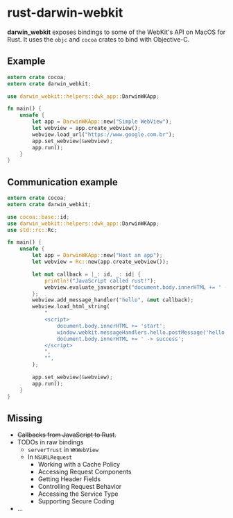 # rust-darwin-webkit
**darwin_webkit** exposes bindings to some of the WebKit's API on MacOS for
Rust. It uses the `objc` and `cocoa` crates to bind with Objective-C.

## Example
```rust
extern crate cocoa;
extern crate darwin_webkit;

use darwin_webkit::helpers::dwk_app::DarwinWKApp;

fn main() {
    unsafe {
        let app = DarwinWKApp::new("Simple WebView");
        let webview = app.create_webview();
        webview.load_url("https://www.google.com.br");
        app.set_webview(&webview);
        app.run();
    }
}
```

## Communication example
```rust
extern crate cocoa;
extern crate darwin_webkit;

use cocoa::base::id;
use darwin_webkit::helpers::dwk_app::DarwinWKApp;
use std::rc::Rc;

fn main() {
    unsafe {
        let app = DarwinWKApp::new("Host an app");
        let webview = Rc::new(app.create_webview());

        let mut callback = |_: id, _: id| {
            println!("JavaScript called rust!");
            webview.evaluate_javascript("document.body.innerHTML += ' -> response from rust';");
        };
        webview.add_message_handler("hello", &mut callback);
        webview.load_html_string(
            "
            <script>
                document.body.innerHTML += 'start';
                window.webkit.messageHandlers.hello.postMessage('hello');
                document.body.innerHTML += ' -> success';
            </script>
            ",
            "",
        );

        app.set_webview(&webview);
        app.run();
    }
}
```

## Missing

- ~~Callbacks from JavaScript to Rust.~~
- TODOs in raw bindings
  * `serverTrust` in `WKWebView`
  * In `NSURLRequest`
    * Working with a Cache Policy
    * Accessing Request Components
    * Getting Header Fields
    * Controlling Request Behavior
    * Accessing the Service Type
    * Supporting Secure Coding
- ...
